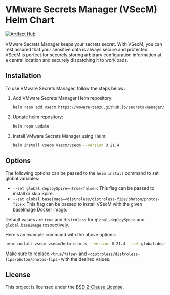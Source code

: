 # VMware Secrets Manager (VSecM) Helm Chart
[![Artifact Hub](https://img.shields.io/endpoint?url=https://artifacthub.io/badge/repository/vsecm)](https://artifacthub.io/packages/helm/vsecm/vsecm)

VMware Secrets Manager keeps your secrets secret. With VSecM, you can rest assured that your sensitive data is always secure and protected. VSecM is perfect for securely storing arbitrary configuration information at a central location and securely dispatching it to workloads.

## Installation

To use VMware Secrets Manager, follow the steps below:

1. Add VMware Secrets Manager Helm repository:

    ```bash
    helm repo add vsecm https://vmware-tanzu.github.io/secrets-manager/
    ```

2. Update helm repository:

    ```bash
    helm repo update
    ```

3. Install VMware Secrets Manager using Helm:

    ```bash
    helm install vsecm vsecm/vsecm --version 0.21.4
    ```

## Options

The following options can be passed to the `helm install` command to set global variables:

- `--set global.deploySpire=<true/false>`: This flag can be passed to install or skip Spire.
- `--set global.baseImage=<distroless/distroless-fips/photon/photos-fips>`: This flag can be passed to install VSecM with the given baseImage Docker image.

Default values are `true` and `distroless` for `global.deploySpire` and `global.baseImage` respectively.

Here's an example command with the above options:

```bash
helm install vsecm vsecm/helm-charts --version 0.21.4 --set global.deploySpire=true --set global.baseImage=distroless
```

Make sure to replace `<true/false>` and `<distroless/distroless-fips/photon/photos-fips>` with the desired values.

## License

This project is licensed under the [BSD 2-Clause License](https://github.com/vmware-tanzu/secrets-manager/blob/main/LICENSE).
